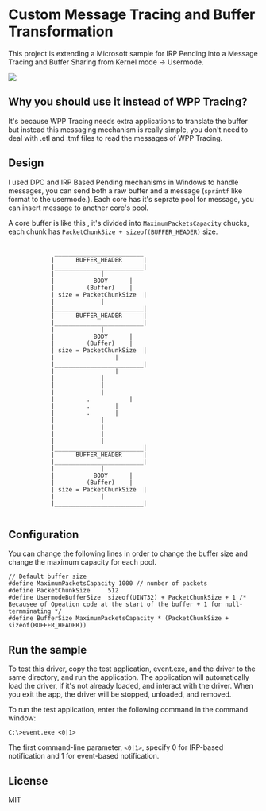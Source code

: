 # Custom Message Tracing and Buffer Transformation

This project is extending a Microsoft sample for IRP Pending into a Message Tracing and Buffer Sharing from Kernel mode -> Usermode.

![](https://github.com/SinaKarvandi/Misc/raw/master/Imgs/Tracer.gif)

## Why you should use it instead of WPP Tracing?
It's because WPP Tracing needs extra applications to translate the buffer but instead this messaging mechanism is really simple, you don't need to deal with .etl and .tmf files to read the messages of WPP Tracing.

## Design
I used DPC and IRP Based Pending mechanisms in Windows to handle messages, you can send both a raw buffer and a message (`sprintf` like format to the usermode.).
Each core has it's seprate pool for message, you can insert message to another core's pool.

A core buffer is like this , it's divided into `MaximumPacketsCapacity` chucks,
each chunk has `PacketChunkSize + sizeof(BUFFER_HEADER)` size.
```

			 _________________________
			|      BUFFER_HEADER      |
			|_________________________|
			|			  |
			|           BODY	  |
			|         (Buffer)	  |
			| size = PacketChunkSize  |
			|			  |
			|_________________________|
			|      BUFFER_HEADER      |
			|_________________________|
			|			  |
			|           BODY	  |
			|         (Buffer)	  |
			| size = PacketChunkSize  |
			|		       	  |
			|_________________________|
			|		          |
			|			  |
			|			  |
			|			  |
			|	      .           |
			|	      .		  |
			|	      .		  |
			|			  |
			|			  |
			|			  |
			|			  |
			|_________________________|
			|      BUFFER_HEADER      |
			|_________________________|
			|			  |
			|           BODY	  |
			|         (Buffer)	  |
			| size = PacketChunkSize  |
			|			  |
			|_________________________|
			
```

## Configuration
You can change the following lines in order to change the buffer size and change the maximum capacity for each pool.
```
// Default buffer size
#define MaximumPacketsCapacity 1000 // number of packets
#define PacketChunkSize		512
#define UsermodeBufferSize  sizeof(UINT32) + PacketChunkSize + 1 /* Becausee of Opeation code at the start of the buffer + 1 for null-termminating */
#define BufferSize MaximumPacketsCapacity * (PacketChunkSize + sizeof(BUFFER_HEADER))
```


## Run the sample

To test this driver, copy the test application, event.exe, and the driver to the same directory, and run the application. The application will automatically load the driver, if it's not already loaded, and interact with the driver. When you exit the app, the driver will be stopped, unloaded, and removed.

To run the test application, enter the following command in the command window:

`C:\>event.exe <0|1>`

The first command-line parameter, `<0|1>`, specify 0 for IRP-based notification and 1 for event-based notification.

License
----

MIT


[//]: # (These are reference links used in the body of this note and get stripped out when the markdown processor does its job. There is no need to format nicely because it shouldn't be seen. Thanks SO - http://stackoverflow.com/questions/4823468/store-comments-in-markdown-syntax)

